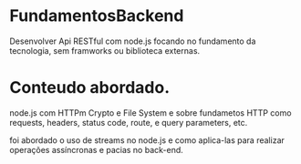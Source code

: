# FundamentosBackend

Desenvolver Api RESTful com node.js focando no fundamento da tecnologia, sem framworks ou biblioteca externas.

# Conteudo abordado.

node.js com HTTPm Crypto e File System e sobre fundametos HTTP como requests, headers, status code, route, e query parameters, etc.

foi abordado o uso de streams no node.js e como aplica-las para realizar operações assíncronas e pacias no back-end.





